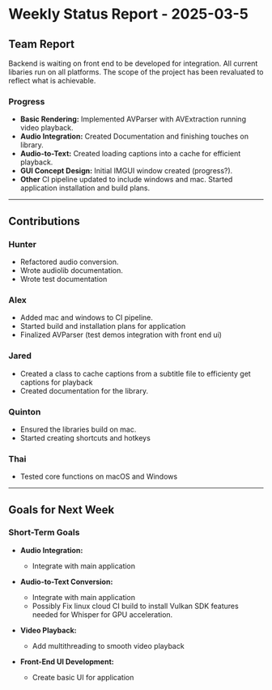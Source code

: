 # Weekly Status Report - 2025-03-5

## Team Report
Backend is waiting on front end to be developed for integration. All current libaries run on all platforms. The scope of the project has been revaluated to reflect what is achievable. 

### Progress
- **Basic Rendering:** Implemented AVParser with AVExtraction running video playback.
- **Audio Integration:** Created Documentation and finishing touches on library.
- **Audio-to-Text:** Created loading captions into a cache for efficient playback. 
- **GUI Concept Design:** Initial IMGUI window created (progress?). 
- **Other** CI pipeline updated to include windows and mac. Started application installation and build plans.

---

## Contributions

### Hunter
- Refactored audio conversion.
- Wrote audiolib documentation.
- Wrote test documentation

### Alex
- Added mac and windows to CI pipeline. 
- Started build and installation plans for application
- Finalized AVParser (test demos integration with front end ui)

### Jared
- Created a class to cache captions from a subtitle file to efficienty get captions for playback
- Created documentation for the library.

### Quinton
- Ensured the libraries build on mac.
- Started creating shortcuts and hotkeys

### Thai
- Tested core functions on macOS and Windows

---

## Goals for Next Week

### Short-Term Goals
- **Audio Integration:**
    - Integrate with main application

- **Audio-to-Text Conversion:**
    - Integrate with main application
    - Possibly Fix linux cloud CI build to install Vulkan SDK features needed for Whisper for GPU acceleration. 

- **Video Playback:**
    - Add multithreading to smooth video playback

- **Front-End UI Development:**
    - Create basic UI for application

